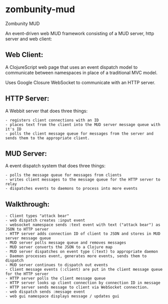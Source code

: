 zombunity-mud
=============

Zombunity MUD

An event-driven web MUD framework consisting of a MUD server, http server and web client:

Web Client:
-----------

  A ClojureScript web page that uses an event dispatch model to communicate between namespaces in place of
  a traditional MVC model.

  Uses Google Closure WebSocket to communicate with an HTTP server.

HTTP Server:
------------

  A Webbit server that does three things:

    - registers client connections with an ID
    - places text from the client into the MUD server message queue with it's ID
    - polls the client message queue for messages from the server and sends them to the appropriate client.

MUD Server:
-----------

  A event dispatch system that does three things:

    - polls the message queue for messages from clients
    - writes client messages to the message queue for the HTTP server to relay
    - dispatches events to daemons to process into more events

Walkthrough:
------------

    - Client types "attack bear"
    - web dispatch creates :input event
    - websocket namespace sends :text event with text ("attack bear") as JSON to HTTP server
    - HTTP server adds connection ID of client to JSON and stores in MUD server message queue
    - MUD server polls message queue and removes messages
    - MUD server converts the JSON to a Clojure map
    - MUD server dispatches on event type (:text) to appropriate daemon
    - Daemon processes event, generates more events, sends them to dispatch
    - MUD server continues to dispatch out events
    - Client message events (:client) are put in the client message queue for the HTTP server
    - HTTP server polls the client message queue
    - HTTP server looks up client connection by connection ID in message
    - HTTP server sends message to client via WebSocket connection.
    - web dispatch sends :message event
    - web gui namespace displays message / updates gui
